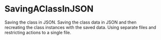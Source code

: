 # SavingAClassInJSON

Saving the class in JSON. Saving the class data in JSON and then recreating the class instances with the saved data. Using separate files and restricting actions to a single file.
